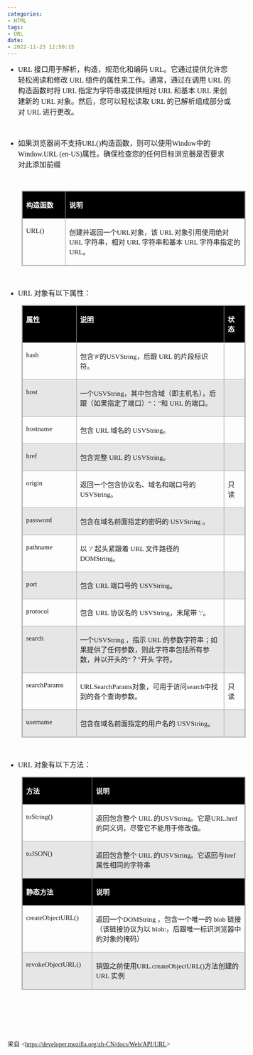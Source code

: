 ```yaml
---
categories:
- HTML
tags:
- URL
date:
- 2022-11-23 12:50:15
---
```


<ul style="list-style-type:disc">
    <li><span style="font-size:12.0pt"><span style="font-family:&quot;Comic Sans MS&quot;">URL</span></span> <span
            style="font-size:12.0pt"><span
                style="font-family:&quot;Microsoft YaHei UI&quot;">接口用于解析，构造，规范化和编码</span></span><span
            style="font-size:12.0pt"><span style="font-family:&quot;Comic Sans MS&quot;"> URL</span></span><span
            style="font-size:12.0pt"><span
                style="font-family:&quot;Microsoft YaHei UI&quot;">。它通过提供允许您轻松阅读和修改</span></span><span
            style="font-size:12.0pt"><span style="font-family:&quot;Comic Sans MS&quot;"> URL </span></span><span
            style="font-size:12.0pt"><span
                style="font-family:&quot;Microsoft YaHei UI&quot;">组件的属性来工作。通常，通过在调用</span></span><span
            style="font-size:12.0pt"><span style="font-family:&quot;Comic Sans MS&quot;"> URL </span></span><span
            style="font-size:12.0pt"><span style="font-family:&quot;Microsoft YaHei UI&quot;">的构造函数时将</span></span><span
            style="font-size:12.0pt"><span style="font-family:&quot;Comic Sans MS&quot;"> URL </span></span><span
            style="font-size:12.0pt"><span
                style="font-family:&quot;Microsoft YaHei UI&quot;">指定为字符串或提供相对</span></span><span
            style="font-size:12.0pt"><span style="font-family:&quot;Comic Sans MS&quot;"> URL </span></span><span
            style="font-size:12.0pt"><span style="font-family:&quot;Microsoft YaHei UI&quot;">和基本</span></span><span
            style="font-size:12.0pt"><span style="font-family:&quot;Comic Sans MS&quot;"> URL </span></span><span
            style="font-size:12.0pt"><span style="font-family:&quot;Microsoft YaHei UI&quot;">来创建新的</span></span><span
            style="font-size:12.0pt"><span style="font-family:&quot;Comic Sans MS&quot;"> URL </span></span><span
            style="font-size:12.0pt"><span
                style="font-family:&quot;Microsoft YaHei UI&quot;">对象。然后，您可以轻松读取</span></span><span
            style="font-size:12.0pt"><span style="font-family:&quot;Comic Sans MS&quot;"> URL </span></span><span
            style="font-size:12.0pt"><span
                style="font-family:&quot;Microsoft YaHei UI&quot;">的已解析组成部分或对</span></span><span
            style="font-size:12.0pt"><span style="font-family:&quot;Comic Sans MS&quot;"> URL </span></span><span
            style="font-size:12.0pt"><span style="font-family:&quot;Microsoft YaHei UI&quot;">进行更改。</span></span>
    </li>
</ul>
<p><span style="font-size:12.0pt"><span style="font-family:&quot;Comic Sans MS&quot;">&nbsp;</span></span></p>
<ul style="list-style-type:disc">
    <li><span style="font-size:12.0pt"><span
                style="font-family:&quot;Microsoft YaHei UI&quot;">如果浏览器尚不支持</span></span><span
            style="font-size:12.0pt"><span style="font-family:&quot;Comic Sans MS&quot;">URL()</span></span><span
            style="font-size:12.0pt"><span
                style="font-family:&quot;Microsoft YaHei UI&quot;">构造函数，则可以使用</span></span><span
            style="font-size:12.0pt"><span style="font-family:&quot;Comic Sans MS&quot;">Window</span></span><span
            style="font-size:12.0pt"><span style="font-family:&quot;Microsoft YaHei UI&quot;">中的</span></span><span
            style="font-size:12.0pt"><span style="font-family:&quot;Comic Sans MS&quot;">Window.URL
                (en-US)</span></span><span style="font-size:12.0pt"><span
                style="font-family:&quot;Microsoft YaHei UI&quot;">属性。确保检查您的任何目标浏览器是否要求对此添加前缀</span></span></li>
</ul>
<p><span style="font-size:12.0pt"><span style="font-family:&quot;Comic Sans MS&quot;">&nbsp;</span></span></p>
<table summary="" cellspacing="0"
    style="border-collapse:collapse; border-color:#a3a3a3; border-style:solid; border-width:1px; margin-left:32px"
    class=" cke_show_border">
    <tbody>
        <tr>
            <td
                style="background-color:black; border-bottom:1px solid #a3a3a3; border-left:1px solid #a3a3a3; border-right:1px solid #a3a3a3; border-top:1px solid #a3a3a3; vertical-align:top; width:1.1166in">
                <p><span style="font-size:11.5pt"><span style="font-family:&quot;Microsoft YaHei UI&quot;"><span
                                style="color:white"><strong>构造函数</strong></span></span></span></p>
            </td>
            <td
                style="background-color:black; border-bottom:1px solid #a3a3a3; border-left:1px solid #a3a3a3; border-right:1px solid #a3a3a3; border-top:1px solid #a3a3a3; vertical-align:top; width:6.5069in">
                <p><span style="font-size:11.5pt"><span style="font-family:&quot;Microsoft YaHei UI&quot;"><span
                                style="color:white"><strong>说明</strong></span></span></span></p>
            </td>
        </tr>
        <tr>
            <td
                style="border-bottom:1px solid #a3a3a3; border-left:1px solid #a3a3a3; border-right:1px solid #a3a3a3; border-top:1px solid #a3a3a3; vertical-align:top; width:1.1166in">
                <p><span style="font-size:11.5pt"><span
                            style="font-family:&quot;Comic Sans MS&quot;">URL()</span></span></p>
            </td>
            <td
                style="border-bottom:1px solid #a3a3a3; border-left:1px solid #a3a3a3; border-right:1px solid #a3a3a3; border-top:1px solid #a3a3a3; vertical-align:top; width:6.5069in">
                <p><span style="font-size:11.5pt"><span
                            style="font-family:&quot;Microsoft YaHei UI&quot;">创建并返回一个</span><span
                            style="font-family:&quot;Comic Sans MS&quot;">URL</span><span
                            style="font-family:&quot;Microsoft YaHei UI&quot;">对象，该</span><span
                            style="font-family:&quot;Comic Sans MS&quot;"> URL </span><span
                            style="font-family:&quot;Microsoft YaHei UI&quot;">对象引用使用绝对</span><span
                            style="font-family:&quot;Comic Sans MS&quot;"> URL </span><span
                            style="font-family:&quot;Microsoft YaHei UI&quot;">字符串，相对</span><span
                            style="font-family:&quot;Comic Sans MS&quot;"> URL </span><span
                            style="font-family:&quot;Microsoft YaHei UI&quot;">字符串和基本</span><span
                            style="font-family:&quot;Comic Sans MS&quot;"> URL </span><span
                            style="font-family:&quot;Microsoft YaHei UI&quot;">字符串指定的</span><span
                            style="font-family:&quot;Comic Sans MS&quot;"> URL</span><span
                            style="font-family:&quot;Microsoft YaHei UI&quot;">。</span></span></p>
            </td>
        </tr>
    </tbody>
</table>
<p><span style="font-size:12.0pt"><span style="font-family:&quot;Comic Sans MS&quot;">&nbsp;</span></span></p>
<ul style="list-style-type:disc">
    <li><span style="font-size:12.0pt"><span style="font-family:&quot;Comic Sans MS&quot;">URL</span></span>
        <span style="font-size:12.0pt"><span style="font-family:&quot;Microsoft YaHei UI&quot;">对象有以下属性：</span></span>
    </li>
</ul>
<table summary="" cellspacing="0"
    style="border-collapse:collapse; border-color:#a3a3a3; border-style:solid; border-width:1px; margin-left:32px"
    class=" cke_show_border">
    <tbody>
        <tr>
            <td
                style="background-color:black; border-bottom:1px solid #a3a3a3; border-left:1px solid #a3a3a3; border-right:1px solid #a3a3a3; border-top:1px solid #a3a3a3; vertical-align:top; width:1.3513in">
                <p><span style="font-size:11.5pt"><span style="font-family:&quot;Microsoft YaHei UI&quot;"><span
                                style="color:white"><strong><u>属性</u></strong></span></span></span></p>
            </td>
            <td
                style="background-color:black; border-bottom:1px solid #a3a3a3; border-left:1px solid #a3a3a3; border-right:1px solid #a3a3a3; border-top:1px solid #a3a3a3; vertical-align:top; width:5.8534in">
                <p><span style="font-size:11.5pt"><span style="font-family:&quot;Microsoft YaHei UI&quot;"><span
                                style="color:white"><strong><u>说明</u></strong></span></span></span></p>
            </td>
            <td
                style="background-color:black; border-bottom:1px solid #a3a3a3; border-left:1px solid #a3a3a3; border-right:1px solid #a3a3a3; border-top:1px solid #a3a3a3; vertical-align:top; width:.5in">
                <p><span style="font-size:11.5pt"><span style="font-family:&quot;Microsoft YaHei UI&quot;"><span
                                style="color:white"><strong>状态</strong></span></span></span></p>
            </td>
        </tr>
        <tr>
            <td
                style="border-bottom:1px solid #a3a3a3; border-left:1px solid #a3a3a3; border-right:1px solid #a3a3a3; border-top:1px solid #a3a3a3; vertical-align:top; width:1.3513in">
                <p><span style="font-size:11.5pt"><span style="font-family:&quot;Comic Sans MS&quot;">hash</span></span>
                </p>
            </td>
            <td
                style="border-bottom:1px solid #a3a3a3; border-left:1px solid #a3a3a3; border-right:1px solid #a3a3a3; border-top:1px solid #a3a3a3; vertical-align:top; width:5.8534in">
                <p><span style="font-size:11.5pt"><span
                            style="font-family:&quot;Microsoft YaHei UI&quot;">包含</span><span
                            style="font-family:&quot;Comic Sans MS&quot;">'#'</span><span
                            style="font-family:&quot;Microsoft YaHei UI&quot;">的</span><span
                            style="font-family:&quot;Comic Sans MS&quot;">USVString</span><span
                            style="font-family:&quot;Microsoft YaHei UI&quot;">，后跟</span><span
                            style="font-family:&quot;Comic Sans MS&quot;"> URL </span><span
                            style="font-family:&quot;Microsoft YaHei UI&quot;">的片段标识符。</span></span></p>
            </td>
            <td
                style="border-bottom:1px solid #a3a3a3; border-left:1px solid #a3a3a3; border-right:1px solid #a3a3a3; border-top:1px solid #a3a3a3; vertical-align:top; width:.5in">
                <p><span style="font-size:11.5pt"><span
                            style="font-family:&quot;Comic Sans MS&quot;">&nbsp;</span></span></p>
            </td>
        </tr>
        <tr>
            <td
                style="background-color:#e7e6e6; border-bottom:1px solid #a3a3a3; border-left:1px solid #a3a3a3; border-right:1px solid #a3a3a3; border-top:1px solid #a3a3a3; vertical-align:top; width:1.3513in">
                <p><span style="font-size:11.5pt"><span style="font-family:&quot;Comic Sans MS&quot;">host</span></span>
                </p>
            </td>
            <td
                style="background-color:#e7e6e6; border-bottom:1px solid #a3a3a3; border-left:1px solid #a3a3a3; border-right:1px solid #a3a3a3; border-top:1px solid #a3a3a3; vertical-align:top; width:5.8534in">
                <p><span style="font-size:11.5pt"><span
                            style="font-family:&quot;Microsoft YaHei UI&quot;">一个</span><span
                            style="font-family:&quot;Comic Sans MS&quot;">USVString</span><span
                            style="font-family:&quot;Microsoft YaHei UI&quot;">，其中包含域（即主机名），后跟（如果指定了端口）“：”和</span><span
                            style="font-family:&quot;Comic Sans MS&quot;"> URL </span><span
                            style="font-family:&quot;Microsoft YaHei UI&quot;">的端口。</span></span></p>
            </td>
            <td
                style="background-color:#e7e6e6; border-bottom:1px solid #a3a3a3; border-left:1px solid #a3a3a3; border-right:1px solid #a3a3a3; border-top:1px solid #a3a3a3; vertical-align:top; width:.5in">
                <p><span style="font-size:11.5pt"><span
                            style="font-family:&quot;Comic Sans MS&quot;">&nbsp;</span></span></p>
            </td>
        </tr>
        <tr>
            <td
                style="border-bottom:1px solid #a3a3a3; border-left:1px solid #a3a3a3; border-right:1px solid #a3a3a3; border-top:1px solid #a3a3a3; vertical-align:top; width:1.3513in">
                <p><span style="font-size:11.5pt"><span
                            style="font-family:&quot;Comic Sans MS&quot;">hostname</span></span></p>
            </td>
            <td
                style="border-bottom:1px solid #a3a3a3; border-left:1px solid #a3a3a3; border-right:1px solid #a3a3a3; border-top:1px solid #a3a3a3; vertical-align:top; width:5.8534in">
                <p><span style="font-size:11.5pt"><span
                            style="font-family:&quot;Microsoft YaHei UI&quot;">包含</span><span
                            style="font-family:&quot;Comic Sans MS&quot;"> URL </span><span
                            style="font-family:&quot;Microsoft YaHei UI&quot;">域名的</span><span
                            style="font-family:&quot;Comic Sans MS&quot;"> USVString</span><span
                            style="font-family:&quot;Microsoft YaHei UI&quot;">。</span></span></p>
            </td>
            <td
                style="border-bottom:1px solid #a3a3a3; border-left:1px solid #a3a3a3; border-right:1px solid #a3a3a3; border-top:1px solid #a3a3a3; vertical-align:top; width:.5in">
                <p><span style="font-size:11.5pt"><span
                            style="font-family:&quot;Comic Sans MS&quot;">&nbsp;</span></span></p>
            </td>
        </tr>
        <tr>
            <td
                style="background-color:#e7e6e6; border-bottom:1px solid #a3a3a3; border-left:1px solid #a3a3a3; border-right:1px solid #a3a3a3; border-top:1px solid #a3a3a3; vertical-align:top; width:1.3513in">
                <p><span style="font-size:11.5pt"><span style="font-family:&quot;Comic Sans MS&quot;">href</span></span>
                </p>
            </td>
            <td
                style="background-color:#e7e6e6; border-bottom:1px solid #a3a3a3; border-left:1px solid #a3a3a3; border-right:1px solid #a3a3a3; border-top:1px solid #a3a3a3; vertical-align:top; width:5.8534in">
                <p><span style="font-size:11.5pt"><span
                            style="font-family:&quot;Microsoft YaHei UI&quot;">包含完整</span><span
                            style="font-family:&quot;Comic Sans MS&quot;"> URL </span><span
                            style="font-family:&quot;Microsoft YaHei UI&quot;">的</span><span
                            style="font-family:&quot;Comic Sans MS&quot;"> USVString</span><span
                            style="font-family:&quot;Microsoft YaHei UI&quot;">。</span></span></p>
            </td>
            <td
                style="background-color:#e7e6e6; border-bottom:1px solid #a3a3a3; border-left:1px solid #a3a3a3; border-right:1px solid #a3a3a3; border-top:1px solid #a3a3a3; vertical-align:top; width:.5in">
                <p><span style="font-size:11.5pt"><span
                            style="font-family:&quot;Comic Sans MS&quot;">&nbsp;</span></span></p>
            </td>
        </tr>
        <tr>
            <td
                style="border-bottom:1px solid #a3a3a3; border-left:1px solid #a3a3a3; border-right:1px solid #a3a3a3; border-top:1px solid #a3a3a3; vertical-align:top; width:1.3513in">
                <p><span style="font-size:11.5pt"><span
                            style="font-family:&quot;Comic Sans MS&quot;">origin</span></span></p>
            </td>
            <td
                style="border-bottom:1px solid #a3a3a3; border-left:1px solid #a3a3a3; border-right:1px solid #a3a3a3; border-top:1px solid #a3a3a3; vertical-align:top; width:5.8534in">
                <p><span style="font-size:11.5pt"><span
                            style="font-family:&quot;Microsoft YaHei UI&quot;">返回一个包含协议名、域名和端口号的</span><span
                            style="font-family:&quot;Comic Sans MS&quot;"> USVString</span><span
                            style="font-family:&quot;Microsoft YaHei UI&quot;">。</span></span></p>
            </td>
            <td
                style="border-bottom:1px solid #a3a3a3; border-left:1px solid #a3a3a3; border-right:1px solid #a3a3a3; border-top:1px solid #a3a3a3; vertical-align:top; width:.5in">
                <p><span style="font-size:11.5pt"><span
                            style="font-family:&quot;Microsoft YaHei UI&quot;">只读</span></span></p>
            </td>
        </tr>
        <tr>
            <td
                style="background-color:#e7e6e6; border-bottom:1px solid #a3a3a3; border-left:1px solid #a3a3a3; border-right:1px solid #a3a3a3; border-top:1px solid #a3a3a3; vertical-align:top; width:1.3513in">
                <p><span style="font-size:11.5pt"><span
                            style="font-family:&quot;Comic Sans MS&quot;">password</span></span></p>
            </td>
            <td
                style="background-color:#e7e6e6; border-bottom:1px solid #a3a3a3; border-left:1px solid #a3a3a3; border-right:1px solid #a3a3a3; border-top:1px solid #a3a3a3; vertical-align:top; width:5.8534in">
                <p><span style="font-size:11.5pt"><span
                            style="font-family:&quot;Microsoft YaHei UI&quot;">包含在域名前面指定的密码的</span><span
                            style="font-family:&quot;Comic Sans MS&quot;"> USVString </span><span
                            style="font-family:&quot;Microsoft YaHei UI&quot;">。</span></span></p>
            </td>
            <td
                style="background-color:#e7e6e6; border-bottom:1px solid #a3a3a3; border-left:1px solid #a3a3a3; border-right:1px solid #a3a3a3; border-top:1px solid #a3a3a3; vertical-align:top; width:.5in">
                <p><span style="font-size:11.5pt"><span
                            style="font-family:&quot;Comic Sans MS&quot;">&nbsp;</span></span></p>
            </td>
        </tr>
        <tr>
            <td
                style="border-bottom:1px solid #a3a3a3; border-left:1px solid #a3a3a3; border-right:1px solid #a3a3a3; border-top:1px solid #a3a3a3; vertical-align:top; width:1.3513in">
                <p><span style="font-size:11.5pt"><span
                            style="font-family:&quot;Comic Sans MS&quot;">pathname</span></span></p>
            </td>
            <td
                style="border-bottom:1px solid #a3a3a3; border-left:1px solid #a3a3a3; border-right:1px solid #a3a3a3; border-top:1px solid #a3a3a3; vertical-align:top; width:5.8534in">
                <p><span style="font-size:11.5pt"><span style="font-family:&quot;Microsoft YaHei UI&quot;">以</span><span
                            style="font-family:&quot;Comic Sans MS&quot;"> '/' </span><span
                            style="font-family:&quot;Microsoft YaHei UI&quot;">起头紧跟着</span><span
                            style="font-family:&quot;Comic Sans MS&quot;"> URL </span><span
                            style="font-family:&quot;Microsoft YaHei UI&quot;">文件路径的</span><span
                            style="font-family:&quot;Comic Sans MS&quot;"> DOMString</span><span
                            style="font-family:&quot;Microsoft YaHei UI&quot;">。</span></span></p>
            </td>
            <td
                style="border-bottom:1px solid #a3a3a3; border-left:1px solid #a3a3a3; border-right:1px solid #a3a3a3; border-top:1px solid #a3a3a3; vertical-align:top; width:.5in">
                <p><span style="font-size:11.5pt"><span
                            style="font-family:&quot;Comic Sans MS&quot;">&nbsp;</span></span></p>
            </td>
        </tr>
        <tr>
            <td
                style="background-color:#e7e6e6; border-bottom:1px solid #a3a3a3; border-left:1px solid #a3a3a3; border-right:1px solid #a3a3a3; border-top:1px solid #a3a3a3; vertical-align:top; width:1.3513in">
                <p><span style="font-size:11.5pt"><span style="font-family:&quot;Comic Sans MS&quot;">port</span></span>
                </p>
            </td>
            <td
                style="background-color:#e7e6e6; border-bottom:1px solid #a3a3a3; border-left:1px solid #a3a3a3; border-right:1px solid #a3a3a3; border-top:1px solid #a3a3a3; vertical-align:top; width:5.8534in">
                <p><span style="font-size:11.5pt"><span
                            style="font-family:&quot;Microsoft YaHei UI&quot;">包含</span><span
                            style="font-family:&quot;Comic Sans MS&quot;"> URL </span><span
                            style="font-family:&quot;Microsoft YaHei UI&quot;">端口号的</span><span
                            style="font-family:&quot;Comic Sans MS&quot;"> USVString</span><span
                            style="font-family:&quot;Microsoft YaHei UI&quot;">。</span></span></p>
            </td>
            <td
                style="background-color:#e7e6e6; border-bottom:1px solid #a3a3a3; border-left:1px solid #a3a3a3; border-right:1px solid #a3a3a3; border-top:1px solid #a3a3a3; vertical-align:top; width:.5in">
                <p><span style="font-size:11.5pt"><span
                            style="font-family:&quot;Comic Sans MS&quot;">&nbsp;</span></span></p>
            </td>
        </tr>
        <tr>
            <td
                style="border-bottom:1px solid #a3a3a3; border-left:1px solid #a3a3a3; border-right:1px solid #a3a3a3; border-top:1px solid #a3a3a3; vertical-align:top; width:1.3513in">
                <p><span style="font-size:11.5pt"><span
                            style="font-family:&quot;Comic Sans MS&quot;">protocol</span></span></p>
            </td>
            <td
                style="border-bottom:1px solid #a3a3a3; border-left:1px solid #a3a3a3; border-right:1px solid #a3a3a3; border-top:1px solid #a3a3a3; vertical-align:top; width:5.8534in">
                <p><span style="font-size:11.5pt"><span
                            style="font-family:&quot;Microsoft YaHei UI&quot;">包含</span><span
                            style="font-family:&quot;Comic Sans MS&quot;"> URL </span><span
                            style="font-family:&quot;Microsoft YaHei UI&quot;">协议名的</span><span
                            style="font-family:&quot;Comic Sans MS&quot;"> USVString</span><span
                            style="font-family:&quot;Microsoft YaHei UI&quot;">，末尾带</span><span
                            style="font-family:&quot;Comic Sans MS&quot;"> ':'</span><span
                            style="font-family:&quot;Microsoft YaHei UI&quot;">。</span></span></p>
            </td>
            <td
                style="border-bottom:1px solid #a3a3a3; border-left:1px solid #a3a3a3; border-right:1px solid #a3a3a3; border-top:1px solid #a3a3a3; vertical-align:top; width:.5in">
                <p><span style="font-size:11.5pt"><span
                            style="font-family:&quot;Comic Sans MS&quot;">&nbsp;</span></span></p>
            </td>
        </tr>
        <tr>
            <td
                style="background-color:#e7e6e6; border-bottom:1px solid #a3a3a3; border-left:1px solid #a3a3a3; border-right:1px solid #a3a3a3; border-top:1px solid #a3a3a3; vertical-align:top; width:1.3513in">
                <p><span style="font-size:11.5pt"><span
                            style="font-family:&quot;Comic Sans MS&quot;">search</span></span></p>
            </td>
            <td
                style="background-color:#e7e6e6; border-bottom:1px solid #a3a3a3; border-left:1px solid #a3a3a3; border-right:1px solid #a3a3a3; border-top:1px solid #a3a3a3; vertical-align:top; width:5.8534in">
                <p><span style="font-size:11.5pt"><span
                            style="font-family:&quot;Microsoft YaHei UI&quot;">一个</span><span
                            style="font-family:&quot;Comic Sans MS&quot;">USVString </span><span
                            style="font-family:&quot;Microsoft YaHei UI&quot;">，指示</span><span
                            style="font-family:&quot;Comic Sans MS&quot;"> URL </span><span
                            style="font-family:&quot;Microsoft YaHei UI&quot;">的参数字符串；如果提供了任何参数，则此字符串包括所有参数，并以开头的“？”开头
                            字符。</span></span></p>
            </td>
            <td
                style="background-color:#e7e6e6; border-bottom:1px solid #a3a3a3; border-left:1px solid #a3a3a3; border-right:1px solid #a3a3a3; border-top:1px solid #a3a3a3; vertical-align:top; width:.5in">
                <p><span style="font-size:11.5pt"><span
                            style="font-family:&quot;Comic Sans MS&quot;">&nbsp;</span></span></p>
            </td>
        </tr>
        <tr>
            <td
                style="border-bottom:1px solid #a3a3a3; border-left:1px solid #a3a3a3; border-right:1px solid #a3a3a3; border-top:1px solid #a3a3a3; vertical-align:top; width:1.3513in">
                <p><span style="font-size:11.5pt"><span
                            style="font-family:&quot;Comic Sans MS&quot;">searchParams</span></span></p>
            </td>
            <td
                style="border-bottom:1px solid #a3a3a3; border-left:1px solid #a3a3a3; border-right:1px solid #a3a3a3; border-top:1px solid #a3a3a3; vertical-align:top; width:5.8534in">
                <p><span style="font-size:11.5pt"><span
                            style="font-family:&quot;Comic Sans MS&quot;">URLSearchParams</span><span
                            style="font-family:&quot;Microsoft YaHei UI&quot;">对象，可用于访问</span><span
                            style="font-family:&quot;Comic Sans MS&quot;">search</span><span
                            style="font-family:&quot;Microsoft YaHei UI&quot;">中找到的各个查询参数。</span></span></p>
            </td>
            <td
                style="border-bottom:1px solid #a3a3a3; border-left:1px solid #a3a3a3; border-right:1px solid #a3a3a3; border-top:1px solid #a3a3a3; vertical-align:top; width:.5in">
                <p><span style="font-size:11.5pt"><span
                            style="font-family:&quot;Microsoft YaHei UI&quot;">只读</span></span></p>
            </td>
        </tr>
        <tr>
            <td
                style="background-color:#e7e6e6; border-bottom:1px solid #a3a3a3; border-left:1px solid #a3a3a3; border-right:1px solid #a3a3a3; border-top:1px solid #a3a3a3; vertical-align:top; width:1.3513in">
                <p><span style="font-size:11.5pt"><span
                            style="font-family:&quot;Comic Sans MS&quot;">username</span></span></p>
            </td>
            <td
                style="background-color:#e7e6e6; border-bottom:1px solid #a3a3a3; border-left:1px solid #a3a3a3; border-right:1px solid #a3a3a3; border-top:1px solid #a3a3a3; vertical-align:top; width:5.8534in">
                <p><span style="font-size:11.5pt"><span
                            style="font-family:&quot;Microsoft YaHei UI&quot;">包含在域名前面指定的用户名的</span><span
                            style="font-family:&quot;Comic Sans MS&quot;"> USVString</span><span
                            style="font-family:&quot;Microsoft YaHei UI&quot;">。</span></span></p>
            </td>
            <td
                style="background-color:#e7e6e6; border-bottom:1px solid #a3a3a3; border-left:1px solid #a3a3a3; border-right:1px solid #a3a3a3; border-top:1px solid #a3a3a3; vertical-align:top; width:.5in">
                <p><span style="font-size:11.5pt"><span
                            style="font-family:&quot;Comic Sans MS&quot;">&nbsp;</span></span></p>
            </td>
        </tr>
    </tbody>
</table>
<p><span style="font-size:12.0pt"><span style="font-family:&quot;Comic Sans MS&quot;">&nbsp;</span></span></p>
<ul style="list-style-type:disc">
    <li><span style="font-size:12.0pt"><span style="font-family:&quot;Comic Sans MS&quot;">URL</span></span> <span
            style="font-size:12.0pt"><span style="font-family:&quot;Microsoft YaHei UI&quot;">对象有以下方法：</span></span>
    </li>
</ul>
<table summary="" cellspacing="0"
    style="border-collapse:collapse; border-color:#a3a3a3; border-style:solid; border-width:1px; margin-left:32px"
    class=" cke_show_border">
    <tbody>
        <tr>
            <td
                style="background-color:black; border-bottom:1px solid #a3a3a3; border-left:1px solid #a3a3a3; border-right:1px solid #a3a3a3; border-top:1px solid #a3a3a3; vertical-align:top; width:1.7118in">
                <p><span style="font-size:11.5pt"><span style="font-family:&quot;Microsoft YaHei UI&quot;"><span
                                style="color:white"><strong>方法</strong></span></span></span></p>
            </td>
            <td
                style="background-color:black; border-bottom:1px solid #a3a3a3; border-left:1px solid #a3a3a3; border-right:1px solid #a3a3a3; border-top:1px solid #a3a3a3; vertical-align:top; width:5.9652in">
                <p><span style="font-size:11.5pt"><span style="font-family:&quot;Microsoft YaHei UI&quot;"><span
                                style="color:white"><strong>说明</strong></span></span></span></p>
            </td>
        </tr>
        <tr>
            <td
                style="border-bottom:1px solid #a3a3a3; border-left:1px solid #a3a3a3; border-right:1px solid #a3a3a3; border-top:1px solid #a3a3a3; vertical-align:top; width:1.7118in">
                <p><span style="font-size:11.5pt"><span
                            style="font-family:&quot;Comic Sans MS&quot;">toString()</span></span></p>
            </td>
            <td
                style="border-bottom:1px solid #a3a3a3; border-left:1px solid #a3a3a3; border-right:1px solid #a3a3a3; border-top:1px solid #a3a3a3; vertical-align:top; width:5.9652in">
                <p><span style="font-size:11.5pt"><span
                            style="font-family:&quot;Microsoft YaHei UI&quot;">返回包含整个</span><span
                            style="font-family:&quot;Comic Sans MS&quot;"> URL </span><span
                            style="font-family:&quot;Microsoft YaHei UI&quot;">的</span><span
                            style="font-family:&quot;Comic Sans MS&quot;">USVString</span><span
                            style="font-family:&quot;Microsoft YaHei UI&quot;">。它是</span><span
                            style="font-family:&quot;Comic Sans MS&quot;">URL.href</span><span
                            style="font-family:&quot;Microsoft YaHei UI&quot;">的同义词，尽管它不能用于修改值。</span></span></p>
            </td>
        </tr>
        <tr>
            <td
                style="background-color:#e7e6e6; border-bottom:1px solid #a3a3a3; border-left:1px solid #a3a3a3; border-right:1px solid #a3a3a3; border-top:1px solid #a3a3a3; vertical-align:top; width:1.7118in">
                <p><span style="font-size:11.5pt"><span
                            style="font-family:&quot;Comic Sans MS&quot;">toJSON()</span></span></p>
            </td>
            <td
                style="background-color:#e7e6e6; border-bottom:1px solid #a3a3a3; border-left:1px solid #a3a3a3; border-right:1px solid #a3a3a3; border-top:1px solid #a3a3a3; vertical-align:top; width:5.9652in">
                <p><span style="font-size:11.5pt"><span
                            style="font-family:&quot;Microsoft YaHei UI&quot;">返回包含整个</span><span
                            style="font-family:&quot;Comic Sans MS&quot;"> URL </span><span
                            style="font-family:&quot;Microsoft YaHei UI&quot;">的</span><span
                            style="font-family:&quot;Comic Sans MS&quot;">USVString</span><span
                            style="font-family:&quot;Microsoft YaHei UI&quot;">。它返回与</span><span
                            style="font-family:&quot;Comic Sans MS&quot;">href</span><span
                            style="font-family:&quot;Microsoft YaHei UI&quot;">属性相同的字符串</span></span></p>
            </td>
        </tr>
        <tr>
            <td
                style="background-color:black; border-bottom:1px solid #a3a3a3; border-left:1px solid #a3a3a3; border-right:1px solid #a3a3a3; border-top:1px solid #a3a3a3; vertical-align:top; width:1.7118in">
                <p><span style="font-size:11.5pt"><span style="font-family:&quot;Microsoft YaHei UI&quot;"><span
                                style="color:white"><strong>静态方法</strong></span></span></span></p>
            </td>
            <td
                style="background-color:black; border-bottom:1px solid #a3a3a3; border-left:1px solid #a3a3a3; border-right:1px solid #a3a3a3; border-top:1px solid #a3a3a3; vertical-align:top; width:5.9652in">
                <p><span style="font-size:11.5pt"><span style="font-family:&quot;Microsoft YaHei UI&quot;"><span
                                style="color:white"><strong>说明</strong></span></span></span></p>
            </td>
        </tr>
        <tr>
            <td
                style="border-bottom:1px solid #a3a3a3; border-left:1px solid #a3a3a3; border-right:1px solid #a3a3a3; border-top:1px solid #a3a3a3; vertical-align:top; width:1.7118in">
                <p><span style="font-size:11.5pt"><span
                            style="font-family:&quot;Comic Sans MS&quot;">createObjectURL()</span></span></p>
            </td>
            <td
                style="border-bottom:1px solid #a3a3a3; border-left:1px solid #a3a3a3; border-right:1px solid #a3a3a3; border-top:1px solid #a3a3a3; vertical-align:top; width:6.0347in">
                <p><span style="font-size:11.5pt"><span
                            style="font-family:&quot;Microsoft YaHei UI&quot;">返回一个</span><span
                            style="font-family:&quot;Comic Sans MS&quot;">DOMString </span><span
                            style="font-family:&quot;Microsoft YaHei UI&quot;">，包含一个唯一的</span><span
                            style="font-family:&quot;Comic Sans MS&quot;"> blob </span><span
                            style="font-family:&quot;Microsoft YaHei UI&quot;">链接（该链接协议为以</span><span
                            style="font-family:&quot;Comic Sans MS&quot;"> blob:</span><span
                            style="font-family:&quot;Microsoft YaHei UI&quot;">，后跟唯一标识浏览器中的对象的掩码）</span></span></p>
            </td>
        </tr>
        <tr>
            <td
                style="background-color:#e7e6e6; border-bottom:1px solid #a3a3a3; border-left:1px solid #a3a3a3; border-right:1px solid #a3a3a3; border-top:1px solid #a3a3a3; vertical-align:top; width:1.7118in">
                <p><span style="font-size:11.5pt"><span
                            style="font-family:&quot;Comic Sans MS&quot;">revokeObjectURL()</span></span></p>
            </td>
            <td
                style="background-color:#e7e6e6; border-bottom:1px solid #a3a3a3; border-left:1px solid #a3a3a3; border-right:1px solid #a3a3a3; border-top:1px solid #a3a3a3; vertical-align:top; width:5.9652in">
                <p><span style="font-size:11.5pt"><span
                            style="font-family:&quot;Microsoft YaHei UI&quot;">销毁之前使用</span><span
                            style="font-family:&quot;Comic Sans MS&quot;">URL.createObjectURL()</span><span
                            style="font-family:&quot;Microsoft YaHei UI&quot;">方法创建的</span><span
                            style="font-family:&quot;Comic Sans MS&quot;"> URL </span><span
                            style="font-family:&quot;Microsoft YaHei UI&quot;">实例</span></span></p>
            </td>
        </tr>
    </tbody>
</table>
<p><span style="font-size:11.0pt"><span style="font-family:&quot;Comic Sans MS&quot;">&nbsp;</span></span></p>
<p><span style="font-size:12.0pt"><span style="font-family:&quot;Comic Sans MS&quot;">&nbsp;</span></span></p>
<p><span style="font-size:12.0pt"><span style="font-family:&quot;Comic Sans MS&quot;">&nbsp;</span></span></p>
<p><span style="font-family:&quot;Microsoft YaHei UI&quot;">来自</span><span
        style="font-family:&quot;Comic Sans MS&quot;"> &lt;</span><a
        data-cke-saved-href="https://developer.mozilla.org/zh-CN/docs/Web/API/URL"
        href="https://developer.mozilla.org/zh-CN/docs/Web/API/URL"><span
            style="font-family:&quot;Comic Sans MS&quot;">https://developer.mozilla.org/zh-CN/docs/Web/API/URL</span></a><span
        style="font-family:&quot;Comic Sans MS&quot;">&gt; </span></p>